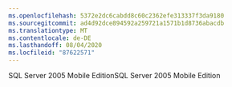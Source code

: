 ```yaml
---
ms.openlocfilehash: 5372e2dc6cabdd8c60c2362efe313337f3da9180
ms.sourcegitcommit: ad4d92dce894592a259721a1571b1d8736abacdb
ms.translationtype: MT
ms.contentlocale: de-DE
ms.lasthandoff: 08/04/2020
ms.locfileid: "87622571"
---
```

<span data-ttu-id="952fd-101">SQL Server 2005 Mobile Edition</span><span class="sxs-lookup"><span data-stu-id="952fd-101">SQL Server 2005 Mobile Edition</span></span>
